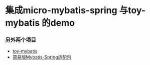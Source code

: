 # 集成micro-mybatis-spring 与toy-mybatis 的demo


  
### 另外两个项目
* [toy-mybatis](https://github.com/1399852153/toy-framework)
* [简易版Mybatis-Spring适配包](https://github.com/nothingax/micro-mybatis-spring)
